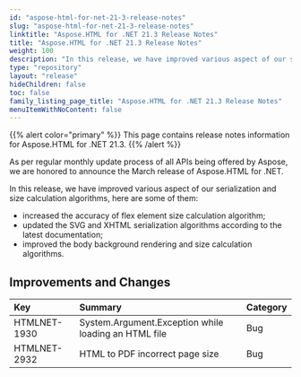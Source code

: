 ```yaml
---
id: "aspose-html-for-net-21-3-release-notes"
slug: "aspose-html-for-net-21-3-release-notes"
linktitle: "Aspose.HTML for .NET 21.3 Release Notes"
title: "Aspose.HTML for .NET 21.3 Release Notes"
weight: 100
description: "In this release, we have improved various aspect of our serialization and size calculation algorithms."
type: "repository"
layout: "release"
hideChildren: false
toc: false
family_listing_page_title: "Aspose.HTML for .NET 21.3 Release Notes"
menuItemWithNoContent: false
---
```


{{% alert color="primary" %}}
This page contains release notes information for Aspose.HTML for .NET 21.3.
{{% /alert %}}

As per regular monthly update process of all APIs being offered by Aspose, we are honored to announce the March release of Aspose.HTML for .NET.

In this release, we have improved various aspect of our serialization and size calculation algorithms, here are some of them:

- increased the accuracy of flex element size calculation algorithm;
- updated the SVG and XHTML serialization algorithms according to the latest documentation;
- improved the body background rendering and size calculation algorithms.

## Improvements and Changes

|**Key**|**Summary**|**Category**|
| :- | :- | :- |
|HTMLNET-1930|System.Argument.Exception while loading an HTML file|Bug|
|HTMLNET-2932|HTML to PDF incorrect page size|Bug|
